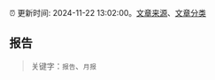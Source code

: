 :alarm_clock: 更新时间: 2024-11-22 13:02:00。[文章来源](/README.md)、[文章分类](/TAGS.md)

## 报告


> 关键字：`报告`、`月报`



